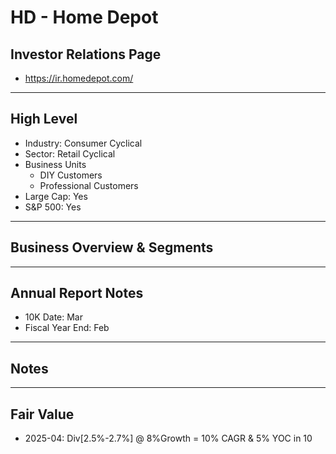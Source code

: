 # HD - Home Depot

## Investor Relations Page
- https://ir.homedepot.com/

---

## High Level 

- Industry: Consumer Cyclical
- Sector: Retail Cyclical
- Business Units
  - DIY Customers
  - Professional Customers
- Large Cap: Yes
- S&P 500: Yes

---

## Business Overview & Segments 

---

## Annual Report Notes
- 10K Date: Mar
- Fiscal Year End: Feb


---

## Notes

---

## Fair Value
- 2025-04: Div[2.5%-2.7%] @ 8%Growth = 10% CAGR & 5% YOC in 10
